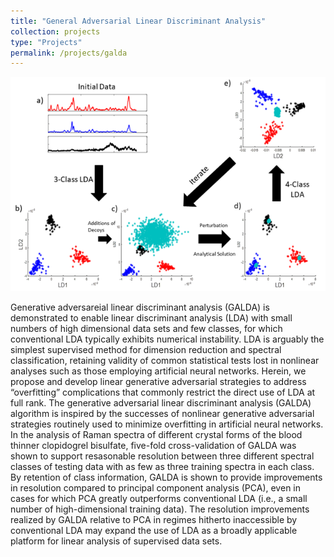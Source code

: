 ```yaml
---
title: "General Adversarial Linear Discriminant Analysis"
collection: projects
type: "Projects"
permalink: /projects/galda
---
```






![Concept of GALDA](/images/galda-concept.png)


Generative adversareial linear discriminant analysis (GALDA) is demonstrated to enable linear discriminant analysis (LDA) with small numbers of high dimensional data sets and few classes, for which conventional LDA typically exhibits numerical instability. LDA is arguably the simplest supervised method for dimension reduction and spectral classification, retaining validity of common statistical tests lost in nonlinear analyses such as those employing artificial neural networks. Herein, we propose and develop linear generative adversarial strategies to address “overfitting” complications that commonly restrict the direct use of LDA at full rank. The generative adversarial linear discriminant analysis (GALDA) algorithm is inspired by the successes of nonlinear generative adversarial strategies routinely used to minimize overfitting in artificial neural networks. In the analysis of Raman spectra of different crystal forms of the blood thinner clopidogrel bisulfate, five-fold cross-validation of GALDA was shown to support resasonable resolution between three different spectral classes of testing data with as few as three training spectra in each class. By retention of class information, GALDA is shown to provide improvements in resolution compared to principal component analysis (PCA), even in cases for which PCA greatly outperforms conventional LDA (i.e., a small number of high-dimensional training data). The resolution improvements realized by GALDA relative to PCA in regimes hitherto inaccessible by conventional LDA may expand the use of LDA as a broadly applicable platform for linear analysis of supervised data sets. 



